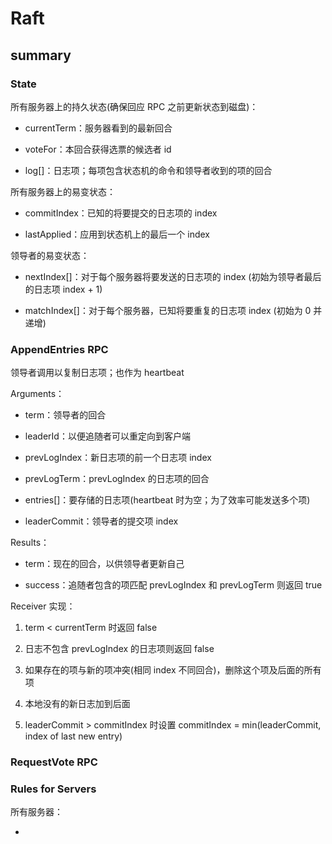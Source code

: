 # Raft

## summary

### State

所有服务器上的持久状态(确保回应 RPC 之前更新状态到磁盘)：

- currentTerm：服务器看到的最新回合

- voteFor：本回合获得选票的候选者 id

- log[]：日志项；每项包含状态机的命令和领导者收到的项的回合

所有服务器上的易变状态：

- commitIndex：已知的将要提交的日志项的 index

- lastApplied：应用到状态机上的最后一个 index

领导者的易变状态：

- nextIndex[]：对于每个服务器将要发送的日志项的 index (初始为领导者最后的日志项 index + 1)

- matchIndex[]：对于每个服务器，已知将要重复的日志项 index (初始为 0 并递增)

### AppendEntries RPC

领导者调用以复制日志项；也作为 heartbeat

Arguments：

- term：领导者的回合

- leaderId：以便追随者可以重定向到客户端

- prevLogIndex：新日志项的前一个日志项 index

- prevLogTerm：prevLogIndex 的日志项的回合

- entries[]：要存储的日志项(heartbeat 时为空；为了效率可能发送多个项)

- leaderCommit：领导者的提交项 index

Results：

- term：现在的回合，以供领导者更新自己

- success：追随者包含的项匹配 prevLogIndex 和 prevLogTerm 则返回 true

Receiver 实现：

1. term < currentTerm 时返回 false

2. 日志不包含 prevLogIndex 的日志项则返回 false

3. 如果存在的项与新的项冲突(相同 index 不同回合)，删除这个项及后面的所有项

4. 本地没有的新日志加到后面

5. leaderCommit > commitIndex 时设置 commitIndex = min(leaderCommit, index of last new entry)

### RequestVote RPC

### Rules for Servers

所有服务器：

- 
